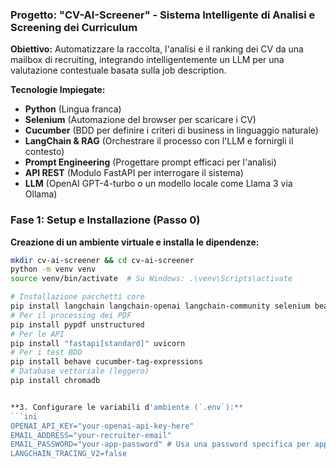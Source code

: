 ### **Progetto: "CV-AI-Screener" - Sistema Intelligente di Analisi e Screening dei Curriculum**

**Obiettivo:** Automatizzare la raccolta, l'analisi e il ranking dei CV da una mailbox di recruiting, integrando intelligentemente un LLM per una valutazione contestuale basata sulla job description.

**Tecnologie Impiegate:**
*   **Python** (Lingua franca)
*   **Selenium** (Automazione del browser per scaricare i CV)
*   **Cucumber** (BDD per definire i criteri di business in linguaggio naturale)
*   **LangChain & RAG** (Orchestrare il processo con l'LLM e fornirgli il contesto)
*   **Prompt Engineering** (Progettare prompt efficaci per l'analisi)
*   **API REST** (Modulo FastAPI per interrogare il sistema)
*   **LLM** (OpenAI GPT-4-turbo o un modello locale come Llama 3 via Ollama)

### **Fase 1: Setup e Installazione (Passo 0)**

**Creazione di un ambiente virtuale e installa le dipendenze:**
```bash
mkdir cv-ai-screener && cd cv-ai-screener
python -m venv venv
source venv/bin/activate  # Su Windows: .\venv\Scripts\activate

# Installazione pacchetti core
pip install langchain langchain-openai langchain-community selenium beautifulsoup4 python-dotenv
# Per il processing dei PDF
pip install pypdf unstructured
# Per le API
pip install "fastapi[standard]" uvicorn
# Per i test BDD
pip install behave cucumber-tag-expressions
# Database vettoriale (leggero)
pip install chromadb


**3. Configurare le variabili d'ambiente (`.env`):**
```ini
OPENAI_API_KEY="your-openai-api-key-here"
EMAIL_ADDRESS="your-recruiter-email"
EMAIL_PASSWORD="your-app-password" # Usa una password specifica per app!
LANGCHAIN_TRACING_V2=false